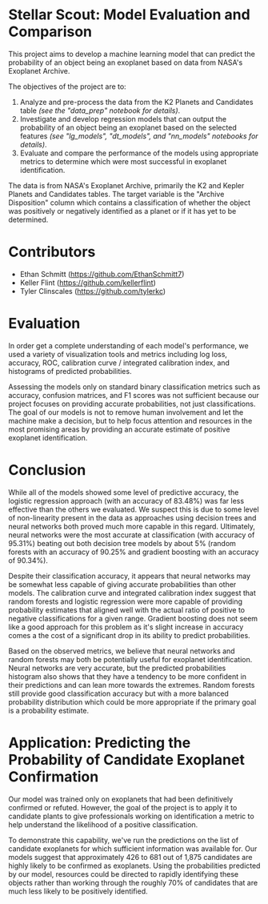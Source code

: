 # Stellar Scout: Model Evaluation and Comparison

This project aims to develop a machine learning model that can predict the probability of an object being an exoplanet based on data from NASA's Exoplanet Archive.  

The objectives of the project are to:  
1. Analyze and pre-process the data from the K2 Planets and Candidates table *(see the "data_prep" notebook for details)*.
2. Investigate and develop regression models that can output the probability of an object being an 
exoplanet based on the selected features *(see "lg_models", "dt_models", and "nn_models" notebooks for details)*.
3. Evaluate and compare the performance of the models using appropriate metrics to determine which were most successful in exoplanet identification.

The data is from NASA's Exoplanet Archive, primarily the K2 and Kepler Planets and Candidates tables. The target variable is the "Archive Disposition" column which 
contains a classification of whether the object was positively or negatively identified as a planet or if it has yet to be determined.

# Contributors

- Ethan Schmitt (https://github.com/EthanSchmitt7)
- Keller Flint (https://github.com/kellerflint)
- Tyler Clinscales (https://github.com/tylerkc)

# Evaluation

In order get a complete understanding of each model's performance, we used a variety of visualization tools and metrics including log loss, accuracy, ROC, calibration curve / integrated calibration index, and histograms of predicted probabilities.

Assessing the models only on standard binary classification metrics such as accuracy, confusion matrices, and F1 scores was not sufficient because our project focuses on providing accurate probabilities, not just classifications. The goal of our models is not to remove human involvement and let the machine make a decision, but to help focus attention and resources in the most promising areas by providing an accurate estimate of positive exoplanet identification.

# Conclusion

While all of the models showed some level of predictive accuracy, the logistic regression approach (with an accuracy of 83.48%) was far less effective than the others we evaluated. We suspect this is due to some level of non-linearity present in the data as approaches using decision trees and neural networks both proved much more capable in this regard. Ultimately, neural networks were the most accurate at classification (with accuracy of 95.31%) beating out both decision tree models by about 5% (random forests with an accuracy of 90.25% and gradient boosting with an accuracy of 90.34%).  

Despite their classification accuracy, it appears that neural networks may be somewhat less capable of giving accurate probabilities than other models. The calibration curve and integrated calibration index suggest that random forests and logistic regression were more capable of providing probability estimates that aligned well with the actual ratio of positive to negative classifications for a given range. Gradient boosting does not seem like a good approach for this problem as it's slight increase in accuracy comes a the cost of a significant drop in its ability to predict probabilities.

Based on the observed metrics, we believe that neural networks and random forests may both be potentially useful for exoplanet identification. Neural networks are very accurate, but the predicted probabilities histogram also shows that they have a tendency to be more confident in their predictions and can lean more towards the extremes. Random forests still provide good classification accuracy but with a more balanced probability distribution which could be more appropriate if the primary goal is a probability estimate.

# Application: Predicting the Probability of Candidate Exoplanet Confirmation

Our model was trained only on exoplanets that had been definitively confirmed or refuted. However, the goal of the project is to apply it to candidate plants to give professionals working on identification a metric to help understand the likelihood of a positive classification.  

To demonstrate this capability, we've run the predictions on the list of candidate exoplanets for which sufficient information was available for. Our models suggest that approximately 426 to 681 out of 1,875 candidates are highly likely to be confirmed as exoplanets. Using the probabilities predicted by our model, resources could be directed to rapidly identifying these objects rather than working through the roughly 70% of candidates that are much less likely to be positively identified.